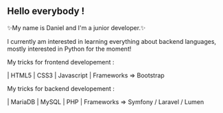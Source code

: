 ## Hello everybody !


✨My name is Daniel and I'm a junior developer.✨

I currently am interested in learning everything about backend languages, mostly interested in Python for the moment!

My tricks for frontend developement :

| HTML5 | CSS3 | Javascript | Frameworks => Bootstrap

My tricks for backend developement :

| MariaDB | MySQL | PHP | Frameworks => Symfony / Laravel / Lumen
